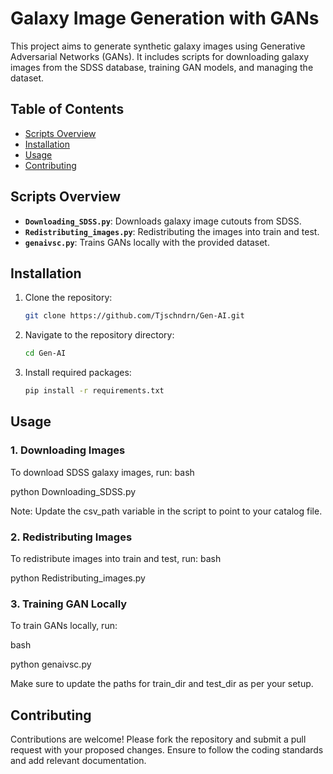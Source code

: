 # Galaxy Image Generation with GANs

This project aims to generate synthetic galaxy images using Generative Adversarial Networks (GANs). It includes scripts for downloading galaxy images from the SDSS database, training GAN models, and managing the dataset.

## Table of Contents
- [Scripts Overview](#scripts-overview)
- [Installation](#installation)
- [Usage](#usage)
- [Contributing](#contributing)

## Scripts Overview

- **`Downloading_SDSS.py`**: Downloads galaxy image cutouts from SDSS.
- **`Redistributing_images.py`**: Redistributing the images into train and test.
- **`genaivsc.py`**: Trains GANs locally with the provided dataset.

## Installation

1. Clone the repository:
    ```bash
    git clone https://github.com/Tjschndrn/Gen-AI.git
    ```

2. Navigate to the repository directory:
    ```bash
    cd Gen-AI
    ```

3. Install required packages:
    ```bash
    pip install -r requirements.txt
    ```

## Usage

### 1. Downloading Images

To download SDSS galaxy images, run:
bash

python Downloading_SDSS.py

Note: Update the csv_path variable in the script to point to your catalog file.

### 2. Redistributing Images

To redistribute images into train and test, run:
bash

python Redistributing_images.py

### 3. Training GAN Locally
To train GANs locally, run:

bash

python genaivsc.py

Make sure to update the paths for train_dir and test_dir as per your setup.

## Contributing
Contributions are welcome! Please fork the repository and submit a pull request with your proposed changes. Ensure to follow the coding standards and add relevant documentation.
